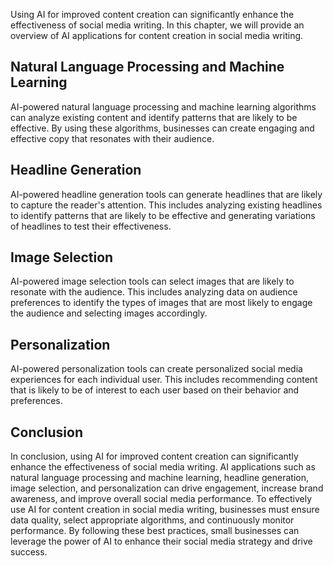 

Using AI for improved content creation can significantly enhance the effectiveness of social media writing. In this chapter, we will provide an overview of AI applications for content creation in social media writing.

Natural Language Processing and Machine Learning
------------------------------------------------

AI-powered natural language processing and machine learning algorithms can analyze existing content and identify patterns that are likely to be effective. By using these algorithms, businesses can create engaging and effective copy that resonates with their audience.

Headline Generation
-------------------

AI-powered headline generation tools can generate headlines that are likely to capture the reader's attention. This includes analyzing existing headlines to identify patterns that are likely to be effective and generating variations of headlines to test their effectiveness.

Image Selection
---------------

AI-powered image selection tools can select images that are likely to resonate with the audience. This includes analyzing data on audience preferences to identify the types of images that are most likely to engage the audience and selecting images accordingly.

Personalization
---------------

AI-powered personalization tools can create personalized social media experiences for each individual user. This includes recommending content that is likely to be of interest to each user based on their behavior and preferences.

Conclusion
----------

In conclusion, using AI for improved content creation can significantly enhance the effectiveness of social media writing. AI applications such as natural language processing and machine learning, headline generation, image selection, and personalization can drive engagement, increase brand awareness, and improve overall social media performance. To effectively use AI for content creation in social media writing, businesses must ensure data quality, select appropriate algorithms, and continuously monitor performance. By following these best practices, small businesses can leverage the power of AI to enhance their social media strategy and drive success.
